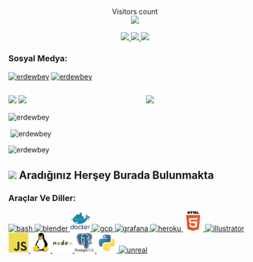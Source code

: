 <p align="center"> 
  Visitors count<br>
  <img src="https://profile-counter.glitch.me/Erdewbey/count.svg" />

<p align="center">
  <a href="https://github.com/erdewbey">
    <img src="https://komarev.com/ghpvc/?username=erdewbey&label=Profile%20views&color=ff69b4&label=Profile+Views&style=plastic">

  </a>
  <a href="https://github.com/erdewbey?tab=stars">
    <img src="https://img.shields.io/github/stars/erdewbey?color=ff69b4&label=Stargazers&style=plastic">

  </a>
  <a href="https://github.com/erdewbey?tab=followers">
    <img src="https://img.shields.io/github/followers/erdewbey?color=ff69b4&label=Followers&style=plastic">

  </a>
</p>
  
<h3 align="left">Sosyal Medya:</h3>
<p align="left">
<a href="https://instagram.com/erdewbey" target="blank"><img align="center" src="https://cdn.jsdelivr.net/npm/simple-icons@3.0.1/icons/instagram.svg" alt="erdewbey" height="30" width="40" /></a>
<a href="https://t.me/erdewbey" target="blank"><img align="center" src="https://cdn.jsdelivr.net/npm/simple-icons@3.0.1/icons/telegram.svg" alt="erdewbey" height="30" width="40" /></a>
</p>

##

<img align='right' src="https://media.giphy.com/media/M9gbBd9nbDrOTu1Mqx/giphy.gif" width="230">

<a href="https://t.me/owenprojects"><img src="https://img.shields.io/badge/Join-Telegram%20Channel-red.svg?logo=Telegram"></a>
<a href="https://t.me/owensupport"><img src="https://img.shields.io/badge/Join-Telegram%20Group-blue.svg?logo=telegram"></a>

<p><img align="center" src="https://github-readme-stats.vercel.app/api/top-langs?username=erdewbey&show_icons=true&layout=compact&theme=nightowl" alt="erdewbey" /></p>

<p>&nbsp;<img align="center" src="https://github-readme-stats.vercel.app/api?username=erdewbey&show_icons=true&theme=nightowl" alt="erdewbey" /></p>

<p><img align="center" src="https://github-readme-streak-stats.herokuapp.com/?user=erdewbey&theme=nightowl" alt="erdewbey" /></p>



## <img src="https://media.giphy.com/media/VgCDAzcKvsR6OM0uWg/giphy.gif" width="50"> Aradığınız Herşey Burada Bulunmakta



 <h3 alilefgn="left">Araçlar Ve Diller:</h3>

<p align="left"> <a href="https://www.gnu.org/software/bash/" target="_blank"> <img src="https://www.vectorlogo.zone/logos/gnu_bash/gnu_bash-icon.svg" alt="bash" width="40" height="40"/> </a> <a href="https://www.blender.org/" target="_blank"> <img src="https://download.blender.org/branding/community/blender_community_badge_white.svg" alt="blender" width="40" height="40"/> </a> <a href="https://www.docker.com/" target="_blank"> <img src="https://raw.githubusercontent.com/devicons/devicon/master/icons/docker/docker-original-wordmark.svg" alt="docker" width="40" height="40"/> </a> <a href="https://cloud.google.com" target="_blank"> <img src="https://www.vectorlogo.zone/logos/google_cloud/google_cloud-icon.svg" alt="gcp" width="40" height="40"/> </a> <a href="https://grafana.com" target="_blank"> <img src="https://www.vectorlogo.zone/logos/grafana/grafana-icon.svg" alt="grafana" width="40" height="40"/> </a> <a href="https://heroku.com" target="_blank"> <img src="https://www.vectorlogo.zone/logos/heroku/heroku-icon.svg" alt="heroku" width="40" height="40"/> </a> <a href="https://www.w3.org/html/" target="_blank"> <img src="https://raw.githubusercontent.com/devicons/devicon/master/icons/html5/html5-original-wordmark.svg" alt="html5" width="40" height="40"/> </a> <a href="https://www.adobe.com/in/products/illustrator.html" target="_blank"> <img src="https://www.vectorlogo.zone/logos/adobe_illustrator/adobe_illustrator-icon.svg" alt="illustrator" width="40" height="40"/> </a> <a href="https://developer.mozilla.org/en-US/docs/Web/JavaScript" target="_blank"> <img src="https://raw.githubusercontent.com/devicons/devicon/master/icons/javascript/javascript-original.svg" alt="javascript" width="40" height="40"/> </a> <a href="https://www.linux.org/" target="_blank"> <img src="https://raw.githubusercontent.com/devicons/devicon/master/icons/linux/linux-original.svg" alt="linux" width="40" height="40"/> </a> <a href="https://nodejs.org" target="_blank"> <img src="https://raw.githubusercontent.com/devicons/devicon/master/icons/nodejs/nodejs-original-wordmark.svg" alt="nodejs" width="40" height="40"/> </a> <a href="https://www.postgresql.org" target="_blank"> <img src="https://raw.githubusercontent.com/devicons/devicon/master/icons/postgresql/postgresql-original-wordmark.svg" alt="postgresql" width="40" height="40"/> </a> <a href="https://www.python.org" target="_blank"> <img src="https://raw.githubusercontent.com/devicons/devicon/master/icons/python/python-original.svg" alt="python" width="40" height="40"/> </a> <a href="https://unrealengine.com/" target="_blank"> <img src="https://raw.githubusercontent.com/kenangundogan/fontisto/036b7eca71aab1bef8e6a0518f7329f13ed62f6b/icons/svg/brand/unreal-engine.svg" alt="unreal" width="40" height="40"/> </a> </p>

